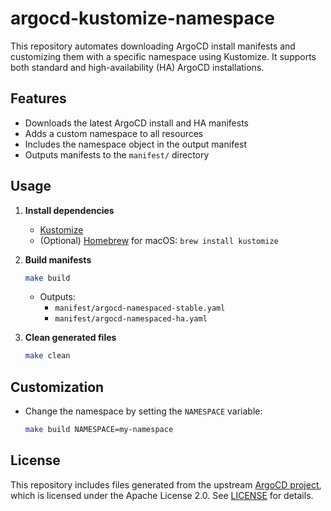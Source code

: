 # argocd-kustomize-namespace

This repository automates downloading ArgoCD install manifests and customizing them with a specific namespace using Kustomize. It supports both standard and high-availability (HA) ArgoCD installations.

## Features

- Downloads the latest ArgoCD install and HA manifests
- Adds a custom namespace to all resources
- Includes the namespace object in the output manifest
- Outputs manifests to the `manifest/` directory

## Usage

1. **Install dependencies**
   - [Kustomize](https://kubectl.docs.kubernetes.io/installation/kustomize/)
   - (Optional) [Homebrew](https://brew.sh/) for macOS: `brew install kustomize`

2. **Build manifests**

   ```sh
   make build
   ```

   - Outputs:
     - `manifest/argocd-namespaced-stable.yaml`
     - `manifest/argocd-namespaced-ha.yaml`

3. **Clean generated files**

   ```sh
   make clean
   ```

## Customization

- Change the namespace by setting the `NAMESPACE` variable:

  ```sh
  make build NAMESPACE=my-namespace
  ```

## License

This repository includes files generated from the upstream [ArgoCD project](https://github.com/argoproj/argo-cd), which is licensed under the Apache License 2.0. See [LICENSE](LICENSE) for details.
